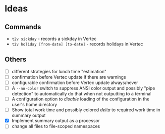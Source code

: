 # Ideas

## Commands

* `t2v sickday` - records a sickday in Vertec
* `t2v holiday [from-date] [to-date]` - records holidays in Vertec

## Others

- [ ] different strategies for lunch time "estimation"
- [ ] confirmation before Vertec update if there are warnings
- [ ] configurable confirmation before Vertec update always/never
- [ ] A `--no-color` switch to suppress ANSI color output and possibly "pipe detection" to automatically do that when not outputting to a terminal
- [ ] A configuration option to _disable_ loading of the configuration in the user's home directory
- [ ] Show total work time and possibly colored _delta_ to required work time in summary output
- [x] Implement summary output as a processor
- [ ] change all files to file-scoped namespaces
